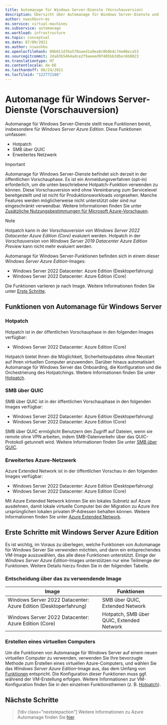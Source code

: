 ```yaml
---
title: Automanage für Windows Server-Dienste (Vorschauversion)
description: Übersicht über Automanage für Windows Server-Dienste und -funktionen mit Windows Server Azure Edition
author: nwashburn-ms
ms.service: virtual-machines
ms.subservice: automanage
ms.workload: infrastructure
ms.topic: conceptual
ms.date: 07/09/2021
ms.author: niwashbu
ms.openlocfilehash: 09b011d76a570aaed1a9ea8c0b9bdc74e80eca53
ms.sourcegitcommit: 2da83b54b4adce2f9aeeed9f485bb3dbec6b8023
ms.translationtype: HT
ms.contentlocale: de-DE
ms.lasthandoff: 08/24/2021
ms.locfileid: "122772186"
---
```

# <a name="automanage-for-windows-server-services-preview"></a>Automanage für Windows Server-Dienste (Vorschauversion)

Automanage für Windows Server-Dienste stellt neue Funktionen bereit, insbesondere für _Windows Server Azure Edition_.  Diese Funktionen umfassen:
- Hotpatch
- SMB über QUIC
- Erweitertes Netzwerk

> [!IMPORTANT]
> Automanage für Windows Server-Dienste befindet sich derzeit in der öffentlichen Vorschauphase. Es ist ein Anmeldungsverfahren (opt-in) erforderlich, um die unten beschriebene Hotpatch-Funktion verwenden zu können.
> Diese Vorschauversion wird ohne Vereinbarung zum Servicelevel bereitgestellt und ist nicht für Produktionsworkloads vorgesehen. Manche Features werden möglicherweise nicht unterstützt oder sind nur eingeschränkt verwendbar.
> Weitere Informationen finden Sie unter [Zusätzliche Nutzungsbestimmungen für Microsoft Azure-Vorschauen](https://azure.microsoft.com/support/legal/preview-supplemental-terms/).

> [!NOTE]
> Hotpatch kann in der _Vorschauversion von Windows Server 2022 Datacenter Azure Edition (Core)_ evaluiert werden.  Hotpatch in der _Vorschauversion von Windows Server 2019 Datacenter Azure Edition Preview_ kann nicht mehr evaluiert werden.

Automanage für Windows Server-Funktionen befinden sich in einem dieser _Windows Server Azure Edition_-Images: 

- Windows Server 2022 Datacenter: Azure Edition (Desktoperfahrung)
- Windows Server 2022 Datacenter: Azure Edition (Core)

Die Funktionen variieren je nach Image. Weitere Informationen finden Sie unter [Erste Schritte](#getting-started-with-windows-server-azure-edition).

## <a name="automanage-for-windows-server-capabilities"></a>Funktionen von Automanage für Windows Server

### <a name="hotpatch"></a>Hotpatch

Hotpatch ist in der öffentlichen Vorschauphase in den folgenden Images verfügbar:

- Windows Server 2022 Datacenter: Azure Edition (Core)

Hotpatch bietet Ihnen die Möglichkeit, Sicherheitsupdates ohne Neustart auf Ihren virtuellen Computer anzuwenden.  Darüber hinaus automatisiert Automanage für Windows Server das Onboarding, die Konfiguration und die Orchestrierung des Hotpatchings.  Weitere Informationen finden Sie unter [Hotpatch](automanage-hotpatch.md).  

### <a name="smb-over-quic"></a>SMB über QUIC

SMB über QUIC ist in der öffentlichen Vorschauphase in den folgenden Images verfügbar:

- Windows Server 2022 Datacenter: Azure Edition (Desktoperfahrung)
- Windows Server 2022 Datacenter: Azure Edition (Core)

SMB über QUIC ermöglicht Benutzern den Zugriff auf Dateien, wenn sie remote ohne VPN arbeiten, indem SMB-Datenverkehr über das QUIC-Protokoll getunnelt wird.  Weitere Informationen finden Sie unter [SMB über QUIC](/windows-server/storage/file-server/smb-over-quic).  

### <a name="azure-extended-network"></a>Erweitertes Azure-Netzwerk

Azure Extended Network ist in der öffentlichen Vorschau in den folgenden Images verfügbar:

- Windows Server 2022 Datacenter: Azure Edition (Desktoperfahrung)
- Windows Server 2022 Datacenter: Azure Edition (Core)

Mit Azure Extended Network können Sie ein lokales Subnetz auf Azure ausdehnen, damit lokale virtuelle Computer bei der Migration zu Azure ihre ursprünglichen lokalen privaten IP-Adressen behalten können. Weitere Informationen finden Sie unter [Azure Extended Network](/windows-server/manage/windows-admin-center/azure/azure-extended-network).  


## <a name="getting-started-with-windows-server-azure-edition"></a>Erste Schritte mit Windows Server Azure Edition

Es ist wichtig, im Voraus zu überlegen, welche Funktionen von Automanage für Windows Server Sie verwenden möchten, und dann ein entsprechendes VM-Image auszuwählen, das alle diese Funktionen unterstützt.  Einige der _Windows Server Azure Edition_-Images unterstützen nur eine Teilmenge der Funktionen. Weitere Details hierzu finden Sie in der folgenden Tabelle.

### <a name="deciding-which-image-to-use"></a>Entscheidung über das zu verwendende Image 

|Image|Funktionen|
|--|--|
|Windows Server 2022 Datacenter: Azure Edition (Desktoperfahrung) | SMB über QUIC, Extended Network | 
| Windows Server 2022 Datacenter: Azure Edition (Core) | Hotpatch, SMB über QUIC, Extended Network | 

### <a name="creating-a-vm"></a>Erstellen eines virtuellen Computers

Um die Funktionen von Automanage für Windows Server auf einem neuen virtuellen Computer zu verwenden, verwenden Sie Ihre bevorzugte Methode zum Erstellen eines virtuellen Azure-Computers, und wählen Sie das _Windows Server Azure Edition_-Image aus, das dem Umfang von [Funktionen](#getting-started-with-windows-server-azure-edition) entspricht.  Die Konfiguration dieser Funktionen muss ggf. während der VM-Erstellung erfolgen. Weitere Informationen zur VM-Konfiguration finden Sie in den einzelnen Funktionsthemen (z. B. [Hotpatch](automanage-hotpatch.md)).

## <a name="next-steps"></a>Nächste Schritte

> [!div class="nextstepaction"]
> Weitere Informationen zu Azure Automanage finden Sie [hier](automanage-virtual-machines.md).